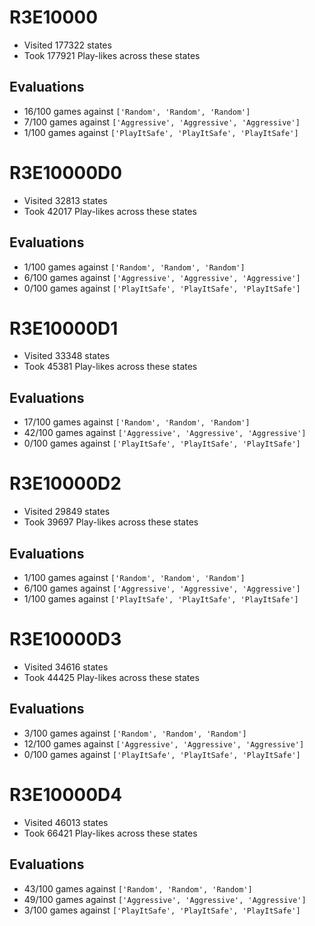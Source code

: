 # R3E10000
- Visited 177322 states
- Took 177921 Play-likes across these states
## Evaluations
- 16/100 games against `['Random', 'Random', 'Random']`
- 7/100 games against `['Aggressive', 'Aggressive', 'Aggressive']`
- 1/100 games against `['PlayItSafe', 'PlayItSafe', 'PlayItSafe']`
# R3E10000D0
- Visited 32813 states
- Took 42017 Play-likes across these states
## Evaluations
- 1/100 games against `['Random', 'Random', 'Random']`
- 6/100 games against `['Aggressive', 'Aggressive', 'Aggressive']`
- 0/100 games against `['PlayItSafe', 'PlayItSafe', 'PlayItSafe']`
# R3E10000D1
- Visited 33348 states
- Took 45381 Play-likes across these states
## Evaluations
- 17/100 games against `['Random', 'Random', 'Random']`
- 42/100 games against `['Aggressive', 'Aggressive', 'Aggressive']`
- 0/100 games against `['PlayItSafe', 'PlayItSafe', 'PlayItSafe']`
# R3E10000D2
- Visited 29849 states
- Took 39697 Play-likes across these states
## Evaluations
- 1/100 games against `['Random', 'Random', 'Random']`
- 6/100 games against `['Aggressive', 'Aggressive', 'Aggressive']`
- 1/100 games against `['PlayItSafe', 'PlayItSafe', 'PlayItSafe']`
# R3E10000D3
- Visited 34616 states
- Took 44425 Play-likes across these states
## Evaluations
- 3/100 games against `['Random', 'Random', 'Random']`
- 12/100 games against `['Aggressive', 'Aggressive', 'Aggressive']`
- 0/100 games against `['PlayItSafe', 'PlayItSafe', 'PlayItSafe']`
# R3E10000D4
- Visited 46013 states
- Took 66421 Play-likes across these states
## Evaluations
- 43/100 games against `['Random', 'Random', 'Random']`
- 49/100 games against `['Aggressive', 'Aggressive', 'Aggressive']`
- 3/100 games against `['PlayItSafe', 'PlayItSafe', 'PlayItSafe']`
